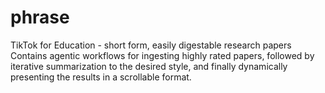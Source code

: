# phrase

TikTok for Education - short form, easily digestable research papers
Contains agentic workflows for ingesting highly rated papers, followed by iterative summarization to the desired style, and finally dynamically presenting the results in a scrollable format.
